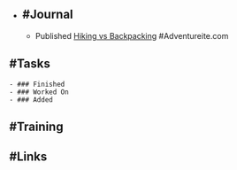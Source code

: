- ## #Journal
	- Published [Hiking vs Backpacking](https://adventureite.com/hiking/hiking-vs-backpacking/) #Adventureite.com
## #Tasks
	- ### Finished
	- ### Worked On
	- ### Added
## #Training
## #Links